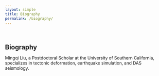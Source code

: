 ```yaml
---
layout: simple
title: Biography
permalink: /biography/
---
```


<h1 id="biography"></h1>

<h2 style="margin: 60px 0px 10px;">Biography</h2>


Mingqi Liu, a Postdoctoral Scholar at the University of Southern California, specializes in tectonic deformation, earthquake simulation, and DAS seismology.
